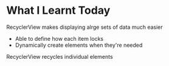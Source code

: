 # What I Learnt Today

RecyclerView makes displaying alrge sets of data much easier

- Able to define how each item locks
- Dynamically create elements when they're needed

RecyclerView recycles individual elements
